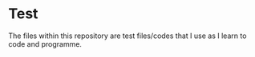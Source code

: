# Test

The files within this repository are test files/codes that I use as I learn to code and programme.
